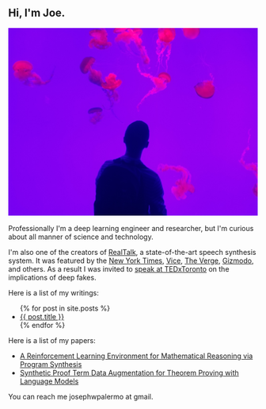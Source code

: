 ## Hi, I'm Joe.

![me and jellies](https://raw.githubusercontent.com/joepalermo/joepalermo.github.io/master/me_and_jellies.jpg)

Professionally I'm a deep learning engineer and researcher, but I'm curious about all manner of science and technology.

I'm also one of the creators of [RealTalk](https://www.youtube.com/watch?v=DWK_iYBl8cA), a state-of-the-art speech synthesis system. It was featured by the [New York Times](https://www.nytimes.com/2019/11/22/the-weekly/deepfake-joe-rogan.html), [Vice](https://www.vice.com/en_ca/article/597yba/ai-generated-fake-joe-rogan-voice-dessa), [The Verge](https://www.theverge.com/2019/5/17/18629024/joe-rogan-ai-fake-voice-clone-deepfake-dessa), [Gizmodo](https://gizmodo.com/this-ai-generated-joe-rogan-voice-sounds-eerily-like-th-1834842151), and others. As a result I was invited to [speak at TEDxToronto](https://www.youtube.com/watch?v=JXBBalHl_cI) on the implications of deep fakes.

Here is a list of my writings:

<ul>
  {% for post in site.posts %}
    <li>
      <a href="{{ post.url }}">{{ post.title }}</a>
    </li>
  {% endfor %}
</ul>

Here is a list of my papers:

<ul>
  <li>
  <a href="https://arxiv.org/abs/2107.07373">A Reinforcement Learning Environment for Mathematical Reasoning via Program Synthesis</a>
  </li>

  <li>
  <a href="http://aitp-conference.org/2022/abstract/AITP_2022_paper_5.pdf">Synthetic Proof Term Data Augmentation for Theorem Proving with Language Models</a>
  </li>
</ul>

You can reach me josephwpalermo at gmail.
